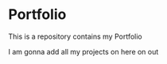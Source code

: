 # Portfolio
This is a repository contains my Portfolio

I am gonna add all my projects on here on out 